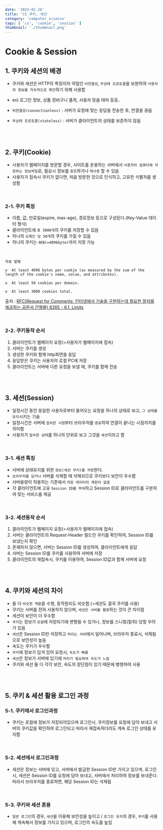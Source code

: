 ```yaml
---
date: '2023-01-26'
title: 'CS 쿠키, 세션'
category: 'computer_science'
tags: [ 'cs', 'cookie', 'session' ]
thumbnail: './thumbnail.png'
---
```


# Cookie & Session

## 1. 쿠키와 세션의 배경

- 쿠키와 세션은 HTTP의 특징이자 약점인 `비연결성`, `무상태 프로토콜`을 보완하여 `사용자의 정보를 지속적으로 확인`하기 위해 사용함

- ex) 로그인 정보, 상품 장바구니 품목, 사용자 맞춤 테마 등등..

- `비연결성(connectionless)` : 서버가 요청에 맞는 응답을 전송한 후, 연결을 끊음
- `무상태 프로토콜(stateless)` : 서버가 클라이언트의 상태를 보존하지 않음

<br>
<br>

## 2. 쿠키(Cookie)

- 사용자가 웹페이지를 방문할 경우, 사이트를 운용하는 서버에서 `사용자의 컴퓨터에 저장하는 정보파일`로, 필요시 정보를 `참조`하거나 `재사용` 할 수 있음
- 사용자가 접속시 쿠키가 없다면, 처음 방문한 것으로 인식하고, 고유한 식별자를 생성함

<br>

### 2-1. 쿠키 특징

- 이름, 값, 만료일(expire, max-age), 경로정보 등으로 구성된다.(Key-Value 데이터 형식)
- 클라이언트에 `총 3000개`의 쿠키를 저장할 수 있음
- 하나의 `도메인 당 50개`의 쿠키를 가질 수 있음
- 하나의 쿠키는 `4KB(=4096byte)`까지 저장 가능

<br>

```
자료 발췌

o  At least 4096 bytes per cookie (as measured by the sum of the length of the cookie's name, value, and attributes).

o  At least 50 cookies per domain.

o  At least 3000 cookies total.
```

출처 : [RFC(Request for Comments: 인터넷에서 기술을 구현하는데 필요한 절차를 제공하는 공문서 간행물) 6265 - 6.1. Limits](https://www.rfc-editor.org/rfc/rfc6265#section-6.1)

<br>

### 2-2. 쿠키동작 순서

1. 클라이언트가 웹페이지 요청(=사용자가 웹페이지에 접속)
2. 서버는 쿠키를 생성
3. 생성한 쿠키와 함께 http화면을 응답
4. 응답받은 쿠키는 사용자의 로컬 PC에 저장
5. 클라이언트는 서버에 다른 요청을 보낼 때, 쿠키를 함께 전송

<br>
<br>

## 3. 세션(Session)

- 일정시간 동안 동일한 사용자로부터 들어오는 요청을 하나의 상태로 보고, `그 상태를 유지`시키는 기술
- 일정시간은 서버에 `접속한 시점`부터 브라우저를 `종료`하여 연결이 끝나는 시점까지를 의미함
- 사용자가 `접속한 상태`를 하나의 단위로 보고 그것을 `세션`이라고 함

<br>

### 3-1. 세션 특징

- 서버에 상태유지를 위한 `정보(세션 쿠키)를 저장`한다.
- `브라우저를 닫거나` 서버를 삭제할 때 삭제되므로 쿠키보다 보안이 우수함
- 서버용량이 허용하는 기준에서 `저장 데이터의 제한이 없음`
- 각 클라이언트에 고유 `Session ID를 부여`하고 Session ID로 클라이언트를 구분하여 맞는 서비스를 제공

<br>

### 3-2. 세션동작 순서

1. 클라이언트가 웹페이지 요청(=사용자가 웹페이지에 접속)
2. 서버는 클라이언트의 Request-Header 필드인 쿠키를 확인하여, Session ID를 보냈는지 확인
3. 존재하지 않으면, 서버는 Session ID를 생성하여, 클라이언트에게 응답
4. 서버는 Session ID를 쿠키를 사용하여 서버에 저장
5. 클라이언트의 재접속시, 쿠키를 이용하여, Session ID값과 함께 서버에 요청

<br>
<br>

## 4. 쿠키와 세션의 차이

- 둘 다 `비슷한 역할`을 수행, 동작원리도 비슷함.(=세션도 결국 쿠키를 사용)
- 쿠키는 서버를 전혀 사용하지 않으며, `세션은 서버를 활용`하는 것이 큰 차이점
- 세션이 보안이 더 우수함
- `쿠키`는 정보가 `로컬`에 저장되기에 변형될 수 있거나, 정보를 스니핑(탈취) 당할 우려가 있음
- `세션`은 Session ID만 저장하고 `처리는 서버`에서 일어나며, 브라우저 종료시, 삭제됨으로 보안성이 높음
- 속도는 쿠키가 우수함
- `쿠키`에 정보가 담겨 있어 요청시, `속도가 빠름`
- `세션`은 정보가 서버에 있기에 `처리가 필요하여 속도가 느림`
- 쿠키와 세션 둘 다 각각 보안, 속도의 장단점이 있기 때문에 병행하여 사용

<br>
<br>

## 5. 쿠키 & 세션 활용 로그인 과정

### 5-1. 쿠키에서 로그인과정

- 쿠키는 로컬에 정보가 저장되어있으며 로그인시, 쿠키정보를 요청에 담아 보내고 서버의 쿠키값을 확인하여 로그인되고 따라서 재접속하더라도 계속 로그인 상태를 유지함

<br>

### 5-2. 세션에서 로그인과정

- 세션은 정보는 서버에 있고, 서버에서 발급한 Session ID만 가지고 있으며, 로그인시, 세션은 Session ID를 요청에 담아 보내고, 서버에서 처리하여 정보를 보내준다. 따라서 브라우저를 종료하면, 해당
  Session ID는 삭제됨

<br>

### 5-3. 쿠키와 세션 혼용

- `일반 로그인`의 경우, `세션`을 이용해 보안성을 높이고 / `로그인 유지`의 경우, `쿠키`를 사용해 계속해서 정보를 가지고 있으며, 로그인의 속도를 높임

[//]: # (---)

[//]: # ()

[//]: # (## Source)

[//]: # ()

[//]: # (- [<>]&#40;<>&#41;)

